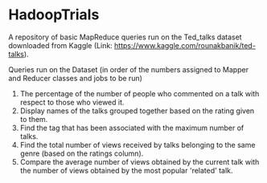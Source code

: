 # HadoopTrials
A repository of basic MapReduce queries run on the Ted_talks dataset downloaded from Kaggle 
(Link: https://www.kaggle.com/rounakbanik/ted-talks).


Queries run on the Dataset (in order of the numbers assigned to Mapper and Reducer classes and jobs to be run)

1. The percentage of the number of people who commented on a talk with respect to those who viewed it.
2. Display names of the talks grouped together based on the rating given to them.
3. Find the tag that has been associated with the maximum number of talks.
4. Find the total number of views received by talks belonging to the same genre (based on the ratings column).
5. Compare the average number of views obtained by the current talk with the number of views obtained by the most popular 'related' talk.
